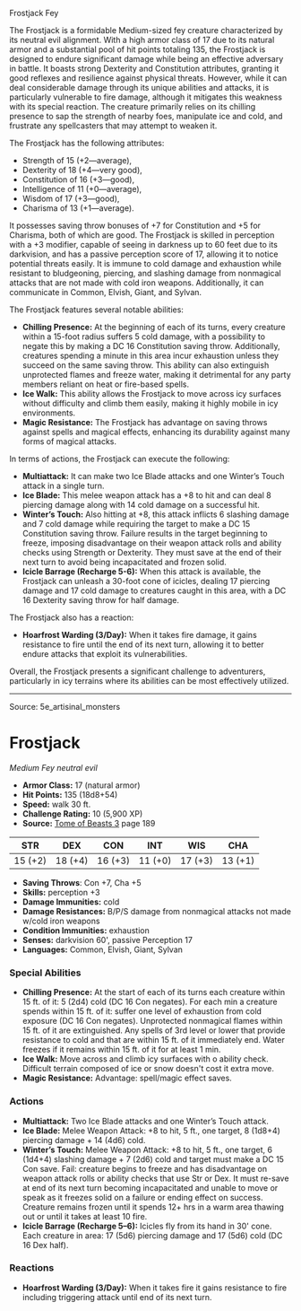 <MonsterName/>Frostjack</MonsterName>
<CreatureType/>Fey</CreatureType>

<summary>The Frostjack is a formidable Medium-sized fey creature characterized by its neutral evil alignment. With a high armor class of 17 due to its natural armor and a substantial pool of hit points totaling 135, the Frostjack is designed to endure significant damage while being an effective adversary in battle. It boasts strong Dexterity and Constitution attributes, granting it good reflexes and resilience against physical threats. However, while it can deal considerable damage through its unique abilities and attacks, it is particularly vulnerable to fire damage, although it mitigates this weakness with its special reaction. The creature primarily relies on its chilling presence to sap the strength of nearby foes, manipulate ice and cold, and frustrate any spellcasters that may attempt to weaken it.</summary>

<detail>

The Frostjack has the following attributes: 
- Strength of 15 (+2—average), 
- Dexterity of 18 (+4—very good), 
- Constitution of 16 (+3—good), 
- Intelligence of 11 (+0—average), 
- Wisdom of 17 (+3—good), 
- Charisma of 13 (+1—average). 

It possesses saving throw bonuses of +7 for Constitution and +5 for Charisma, both of which are good. The Frostjack is skilled in perception with a +3 modifier, capable of seeing in darkness up to 60 feet due to its darkvision, and has a passive perception score of 17, allowing it to notice potential threats easily. It is immune to cold damage and exhaustion while resistant to bludgeoning, piercing, and slashing damage from nonmagical attacks that are not made with cold iron weapons. Additionally, it can communicate in Common, Elvish, Giant, and Sylvan.

The Frostjack features several notable abilities:
- **Chilling Presence:** At the beginning of each of its turns, every creature within a 15-foot radius suffers 5 cold damage, with a possibility to negate this by making a DC 16 Constitution saving throw. Additionally, creatures spending a minute in this area incur exhaustion unless they succeed on the same saving throw. This ability can also extinguish unprotected flames and freeze water, making it detrimental for any party members reliant on heat or fire-based spells.
- **Ice Walk:** This ability allows the Frostjack to move across icy surfaces without difficulty and climb them easily, making it highly mobile in icy environments.
- **Magic Resistance:** The Frostjack has advantage on saving throws against spells and magical effects, enhancing its durability against many forms of magical attacks.

In terms of actions, the Frostjack can execute the following:
- **Multiattack:** It can make two Ice Blade attacks and one Winter’s Touch attack in a single turn.
- **Ice Blade:** This melee weapon attack has a +8 to hit and can deal 8 piercing damage along with 14 cold damage on a successful hit.
- **Winter’s Touch:** Also hitting at +8, this attack inflicts 6 slashing damage and 7 cold damage while requiring the target to make a DC 15 Constitution saving throw. Failure results in the target beginning to freeze, imposing disadvantage on their weapon attack rolls and ability checks using Strength or Dexterity. They must save at the end of their next turn to avoid being incapacitated and frozen solid.
- **Icicle Barrage (Recharge 5-6):** When this attack is available, the Frostjack can unleash a 30-foot cone of icicles, dealing 17 piercing damage and 17 cold damage to creatures caught in this area, with a DC 16 Dexterity saving throw for half damage.

The Frostjack also has a reaction:
- **Hoarfrost Warding (3/Day):** When it takes fire damage, it gains resistance to fire until the end of its next turn, allowing it to better endure attacks that exploit its vulnerabilities. 

Overall, the Frostjack presents a significant challenge to adventurers, particularly in icy terrains where its abilities can be most effectively utilized.</detail>



---

Source: 5e_artisinal_monsters

# Frostjack

*Medium* *Fey* *neutral evil*

- **Armor Class:** 17 (natural armor)
- **Hit Points:** 135 (18d8+54)
- **Speed:** walk 30 ft.
- **Challenge Rating:** 10 (5,900 XP)
- **Source:** [Tome of Beasts 3](https://koboldpress.com/kpstore/product/tome-of-beasts-3-for-5th-edition/) page 189

| STR | DEX | CON | INT | WIS | CHA |
| --- | --- | --- | --- | --- | --- |
| 15 (+2) | 18 (+4) | 16 (+3) | 11 (+0) | 17 (+3) | 13 (+1) |

- **Saving Throws**: Con +7, Cha +5
- **Skills:** perception +3
- **Damage Immunities:** cold
- **Damage Resistances:** B/P/S damage from nonmagical attacks not made w/cold iron weapons
- **Condition Immunities:** exhaustion
- **Senses:** darkvision 60', passive Perception 17 
- **Languages:** Common, Elvish, Giant, Sylvan

### Special Abilities

- **Chilling Presence:** At the start of each of its turns each creature within 15 ft. of it: 5 (2d4) cold (DC 16 Con negates). For each min a creature spends within 15 ft. of it: suffer one level of exhaustion from cold exposure (DC 16 Con negates). Unprotected nonmagical flames within 15 ft. of it are extinguished. Any spells of 3rd level or lower that provide resistance to cold and that are within 15 ft. of it immediately end. Water freezes if it remains within 15 ft. of it for at least 1 min.
- **Ice Walk:** Move across and climb icy surfaces with o ability check. Difficult terrain composed of ice or snow doesn't cost it extra move.
- **Magic Resistance:** Advantage: spell/magic effect saves.

### Actions

- **Multiattack:** Two Ice Blade attacks and one Winter’s Touch attack.
- **Ice Blade:** Melee Weapon Attack: +8 to hit, 5 ft., one target, 8 (1d8+4) piercing damage + 14 (4d6) cold.
- **Winter’s Touch:** Melee Weapon Attack: +8 to hit, 5 ft., one target, 6 (1d4+4) slashing damage + 7 (2d6) cold and target must make a DC 15 Con save. Fail: creature begins to freeze and has disadvantage on weapon attack rolls or ability checks that use Str or Dex. It must re-save at end of its next turn becoming incapacitated and unable to move or speak as it freezes solid on a failure or ending effect on success. Creature remains frozen until it spends 12+ hrs in a warm area thawing out or until it takes at least 10 fire.
- **Icicle Barrage (Recharge 5–6):** Icicles fly from its hand in 30' cone. Each creature in area: 17 (5d6) piercing damage and 17 (5d6) cold (DC 16 Dex half).

### Reactions

- **Hoarfrost Warding (3/Day):** When it takes fire it gains resistance to fire including triggering attack until end of its next turn.




